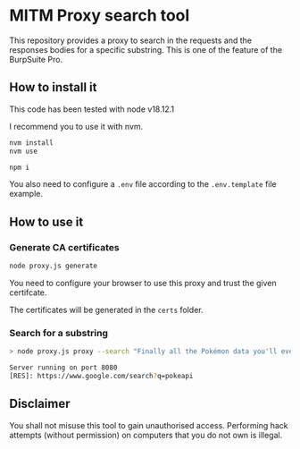 # MITM Proxy search tool

This repository provides a proxy to search in the requests and the responses bodies for a specific substring. This is one of the feature of the BurpSuite Pro.

## How to install it

This code has been tested with node v18.12.1

I recommend you to use it with nvm.

```bash
nvm install
nvm use

npm i
```

You also need to configure a `.env` file according to the `.env.template` file example.

## How to use it

### Generate CA certificates

```bash
node proxy.js generate
```

You need to configure your browser to use this proxy and trust the given certifcate.

The certificates will be generated in the `certs` folder.

### Search for a substring

```bash
> node proxy.js proxy --search "Finally all the Pokémon data you'll ever need"

Server running on port 8080
[RES]: https://www.google.com/search?q=pokeapi
```

## Disclaimer

You shall not misuse this tool to gain unauthorised access. Performing hack attempts (without permission) on computers that you do not own is illegal.
